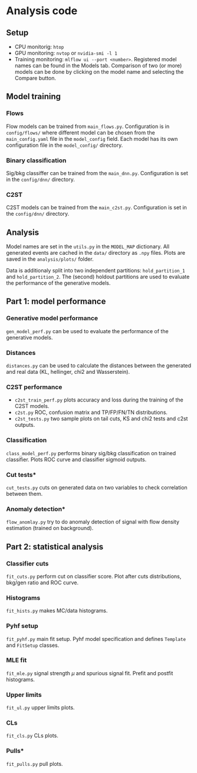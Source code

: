 # Analysis code

## Setup 

- CPU monitorig: `htop`  
- GPU monitoring: `nvtop` or `nvidia-smi -l 1`  
- Training monitoring: `mlflow ui --port <number>`. Registered model names can be found in the Models tab. Comparison of two (or more) models can be done by clicking on the model name and selecting the Compare button.

## Model training

### Flows

Flow models can be trained from `main_flows.py`. Configuration is in `config/flows/` where different model can be chosen from the `main_config.yaml` file in the `model_config` field. Each model has its own configuration file in the `model_config/` directory.

### Binary classification

Sig/bkg classiffer can be trained from the `main_dnn.py`. Configuration is set in the `config/dnn/` directory.

### C2ST

C2ST models can be trained from the `main_c2st.py`. Configuration is set in the `config/dnn/` directory.

## Analysis

Model names are set in the `utils.py` in the `MODEL_MAP` dictionary. All generated events are cached in the `data/` directory as `.npy` files. Plots are saved in the `analysis/plots/` folder.

Data is additionaly split into two independent partitions: `hold_partition_1` and `hold_partition_2`. The (second) holdout partitions are used to evaluate the performance of the generative models.

## Part 1: model performance

### Generative model performance

`gen_model_perf.py` can be used to evaluate the performance of the generative models. 

### Distances

`distances.py` can be used to calculate the distances between the generated and real data (KL, hellinger, chi2 and Wasserstein).

### C2ST performance

- `c2st_train_perf.py` plots accuracy and loss during the training of the C2ST models.  
- `c2st.py` ROC, confusion matrix and TP/FP/FN/TN distributions.  
- `c2st_tests.py` two sample plots on tail cuts, KS and chi2 tests and c2st outputs.  

### Classification

`class_model_perf.py` performs binary sig/bkg classification on trained classifier. Plots ROC curve and classifier sigmoid outputs.

### Cut tests*

`cut_tests.py` cuts on generated data on two variables to check correlation between them.

### Anomaly detection*

`flow_anomlay.py` try to do anomaly detection of signal with flow density estimation (trained on background).

## Part 2: statistical analysis

### Classifier cuts

`fit_cuts.py` perform cut on classifier score. Plot after cuts distributions, bkg/gen ratio and ROC curve.

### Histograms

`fit_hists.py` makes MC/data histograms.

### Pyhf setup

`fit_pyhf.py` main fit setup. Pyhf model specification and defines `Template` and `FitSetup` classes.

### MLE fit

`fit_mle.py` signal strength $\mu$ and spurious signal fit. Prefit and postfit histograms.

### Upper limits

`fit_ul.py` upper limits plots.

### CLs

`fit_cls.py` CLs plots.

### Pulls*

`fit_pulls.py` pull plots.